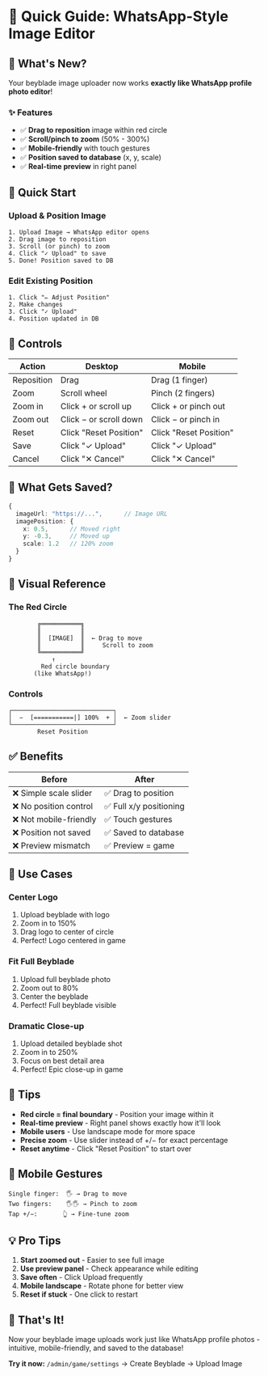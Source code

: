 # 📸 Quick Guide: WhatsApp-Style Image Editor

## 🎯 What's New?

Your beyblade image uploader now works **exactly like WhatsApp profile photo editor**!

### ✨ Features

- ✅ **Drag to reposition** image within red circle
- ✅ **Scroll/pinch to zoom** (50% - 300%)
- ✅ **Mobile-friendly** with touch gestures
- ✅ **Position saved to database** (x, y, scale)
- ✅ **Real-time preview** in right panel

## 🚀 Quick Start

### Upload & Position Image

```
1. Upload Image → WhatsApp editor opens
2. Drag image to reposition
3. Scroll (or pinch) to zoom
4. Click "✓ Upload" to save
5. Done! Position saved to DB
```

### Edit Existing Position

```
1. Click "✏️ Adjust Position"
2. Make changes
3. Click "✓ Upload"
4. Position updated in DB
```

## 📱 Controls

| Action     | Desktop                | Mobile                 |
| ---------- | ---------------------- | ---------------------- |
| Reposition | Drag                   | Drag (1 finger)        |
| Zoom       | Scroll wheel           | Pinch (2 fingers)      |
| Zoom in    | Click + or scroll up   | Click + or pinch out   |
| Zoom out   | Click − or scroll down | Click − or pinch in    |
| Reset      | Click "Reset Position" | Click "Reset Position" |
| Save       | Click "✓ Upload"       | Click "✓ Upload"       |
| Cancel     | Click "✕ Cancel"       | Click "✕ Cancel"       |

## 💾 What Gets Saved?

```typescript
{
  imageUrl: "https://...",      // Image URL
  imagePosition: {
    x: 0.5,      // Moved right
    y: -0.3,     // Moved up
    scale: 1.2   // 120% zoom
  }
}
```

## 🎨 Visual Reference

### The Red Circle

```
        ╔═══════════╗
        ║           ║
        ║  [IMAGE]  ║  ← Drag to move
        ║           ║     Scroll to zoom
        ╚═══════════╝
            ↑
         Red circle boundary
       (like WhatsApp!)
```

### Controls

```
┌────────────────────────────┐
│  −  [===========|] 100%  + │  ← Zoom slider
└────────────────────────────┘
        Reset Position
```

## ✅ Benefits

| Before                 | After                   |
| ---------------------- | ----------------------- |
| ❌ Simple scale slider | ✅ Drag to position     |
| ❌ No position control | ✅ Full x/y positioning |
| ❌ Not mobile-friendly | ✅ Touch gestures       |
| ❌ Position not saved  | ✅ Saved to database    |
| ❌ Preview mismatch    | ✅ Preview = game       |

## 🎯 Use Cases

### Center Logo

1. Upload beyblade with logo
2. Zoom in to 150%
3. Drag logo to center of circle
4. Perfect! Logo centered in game

### Fit Full Beyblade

1. Upload full beyblade photo
2. Zoom out to 80%
3. Center the beyblade
4. Perfect! Full beyblade visible

### Dramatic Close-up

1. Upload detailed beyblade shot
2. Zoom in to 250%
3. Focus on best detail area
4. Perfect! Epic close-up in game

## 🐛 Tips

- **Red circle = final boundary** - Position your image within it
- **Real-time preview** - Right panel shows exactly how it'll look
- **Mobile users** - Use landscape mode for more space
- **Precise zoom** - Use slider instead of +/− for exact percentage
- **Reset anytime** - Click "Reset Position" to start over

## 📱 Mobile Gestures

```
Single finger:  🖐️ → Drag to move
Two fingers:    🖐️🖐️ → Pinch to zoom
Tap +/−:       👆 → Fine-tune zoom
```

## 💡 Pro Tips

1. **Start zoomed out** - Easier to see full image
2. **Use preview panel** - Check appearance while editing
3. **Save often** - Click Upload frequently
4. **Mobile landscape** - Rotate phone for better view
5. **Reset if stuck** - One click to restart

## 🎉 That's It!

Now your beyblade image uploads work just like WhatsApp profile photos - intuitive, mobile-friendly, and saved to the database!

**Try it now:** `/admin/game/settings` → Create Beyblade → Upload Image
